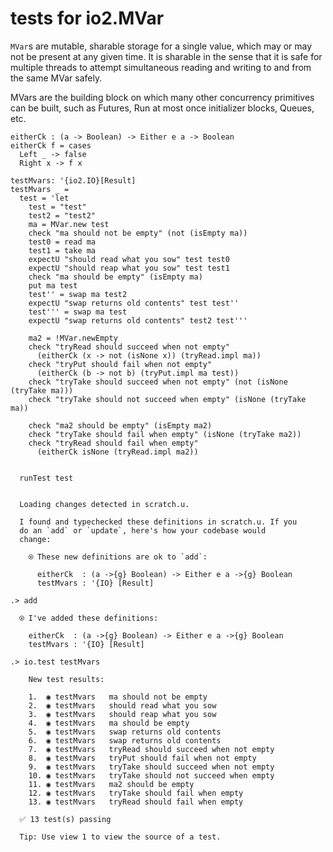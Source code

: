 # tests for io2.MVar

`MVar`s are mutable, sharable storage for a single value, which may or
may not be present at any given time. It is sharable in the sense that
it is safe for multiple threads to attempt simultaneous reading and
writing to and from the same MVar safely.

MVars are the building block on which many other concurrency
primitives can be built, such as Futures, Run at most once initializer
blocks, Queues, etc.


```unison
eitherCk : (a -> Boolean) -> Either e a -> Boolean
eitherCk f = cases
  Left _ -> false
  Right x -> f x

testMvars: '{io2.IO}[Result]
testMvars _ =
  test = 'let
    test = "test"
    test2 = "test2"
    ma = MVar.new test
    check "ma should not be empty" (not (isEmpty ma))
    test0 = read ma
    test1 = take ma
    expectU "should read what you sow" test test0
    expectU "should reap what you sow" test test1
    check "ma should be empty" (isEmpty ma)
    put ma test
    test'' = swap ma test2
    expectU "swap returns old contents" test test''
    test''' = swap ma test
    expectU "swap returns old contents" test2 test'''

    ma2 = !MVar.newEmpty
    check "tryRead should succeed when not empty"
      (eitherCk (x -> not (isNone x)) (tryRead.impl ma))
    check "tryPut should fail when not empty"
      (eitherCk (b -> not b) (tryPut.impl ma test))
    check "tryTake should succeed when not empty" (not (isNone (tryTake ma)))
    check "tryTake should not succeed when empty" (isNone (tryTake ma))

    check "ma2 should be empty" (isEmpty ma2)
    check "tryTake should fail when empty" (isNone (tryTake ma2))
    check "tryRead should fail when empty"
      (eitherCk isNone (tryRead.impl ma2))


  runTest test
```

```ucm

  Loading changes detected in scratch.u.

  I found and typechecked these definitions in scratch.u. If you
  do an `add` or `update`, here's how your codebase would
  change:
  
    ⍟ These new definitions are ok to `add`:
    
      eitherCk  : (a ->{g} Boolean) -> Either e a ->{g} Boolean
      testMvars : '{IO} [Result]

```
```ucm
.> add

  ⍟ I've added these definitions:
  
    eitherCk  : (a ->{g} Boolean) -> Either e a ->{g} Boolean
    testMvars : '{IO} [Result]

.> io.test testMvars

    New test results:
  
    1.  ◉ testMvars   ma should not be empty
    2.  ◉ testMvars   should read what you sow
    3.  ◉ testMvars   should reap what you sow
    4.  ◉ testMvars   ma should be empty
    5.  ◉ testMvars   swap returns old contents
    6.  ◉ testMvars   swap returns old contents
    7.  ◉ testMvars   tryRead should succeed when not empty
    8.  ◉ testMvars   tryPut should fail when not empty
    9.  ◉ testMvars   tryTake should succeed when not empty
    10. ◉ testMvars   tryTake should not succeed when empty
    11. ◉ testMvars   ma2 should be empty
    12. ◉ testMvars   tryTake should fail when empty
    13. ◉ testMvars   tryRead should fail when empty
  
  ✅ 13 test(s) passing
  
  Tip: Use view 1 to view the source of a test.

```
